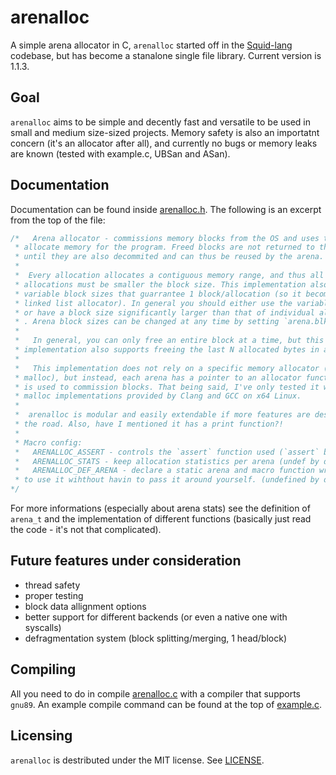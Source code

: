 # arenalloc
A simple arena allocator in C, `arenalloc` started off in the
[Squid-lang](https://github.com/RaulCotar/Squid-lang) codebase, but has become a
stanalone single file library. Current version is 1.1.3.

## Goal
`arenalloc` aims to be simple and decently fast and versatile to be used in
small and medium size-sized projects. Memory safety is also an importatnt
concern (it's an allocator after all), and currently no bugs or memory leaks are
known (tested with example.c, UBSan and ASan).

## Documentation
Documentation can be found inside [arenalloc.h](./arenalloc.h).
The following is an excerpt from the top of the file:
```c
/*   Arena allocator - commissions memory blocks from the OS and uses them to
 * allocate memory for the program. Freed blocks are not returned to the OS
 * until they are also decommited and can thus be reused by the arena.
 *
 *  Every allocation allocates a contiguous memory range, and thus all
 * allocations must be smaller the block size. This implementation also supports
 * variable block sizes that guarrantee 1 block/allocation (so it becomes a
 * linked list allocator). In general you should either use the variable mode,
 * or have a block size significantly larger than that of individual allocations
 * . Arena block sizes can be changed at any time by setting `arena.blk_size`.
 *
 *   In general, you can only free an entire block at a time, but this
 * implementation also supports freeing the last N allocated bytes in an arena.
 *
 *   This implementation does not rely on a specific memory allocator (such as
 * malloc), but instead, each arena has a pointer to an allocator function which
 * is used to commission blocks. That being said, I've only tested it with the
 * malloc implementations provided by Clang and GCC on x64 Linux.
 *
 *  arenalloc is modular and easily extendable if more features are desired down
 * the road. Also, have I mentioned it has a print function?!
 *
 * Macro config:
 *	 ARENALLOC_ASSERT - controls the `assert` function used (`assert` by def)
 *	 ARENALLOC_STATS - keep allocation statistics per arena (undef by default)
 *	 ARENALLOC_DEF_ARENA - declare a static arena and macro function wrappers
 * to use it wihthout havin to pass it around yourself. (undefined by default)
*/
```
For more informations (especially about arena stats) see the definition of
`arena_t` and the implementation of different functions (basically just read the
code - it's not that complicated).

## Future features under consideration
- thread safety
- proper testing
- block data allignment options
- better support for different backends (or even a native one with syscalls)
- defragmentation system (block splitting/merging, 1 head/block)

## Compiling
All you need to do in compile [arenalloc.c](./arenalloc.c) with a compiler that
supports `gnu89`. An example compile command can be found at the top of
[example.c](./example.c).

## Licensing
`arenalloc` is destributed under the MIT license. See [LICENSE](./LICENSE).
